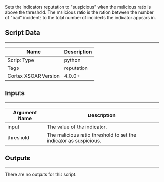 Sets the indicators reputation to "suspicious" when the malicious ratio is above the threshold.
The malicious ratio is the ration between the number of "bad" incidents to the total number of incidents the indicator appears in.

## Script Data

---

| **Name** | **Description** |
| --- | --- |
| Script Type | python |
| Tags | reputation |
| Cortex XSOAR Version | 4.0.0+ |

## Inputs

---

| **Argument Name** | **Description** |
| --- | --- |
| input | The value of the indicator. |
| threshold | The malicious ratio threshold to set the indicator as suspicious.  |

## Outputs

---
There are no outputs for this script.
